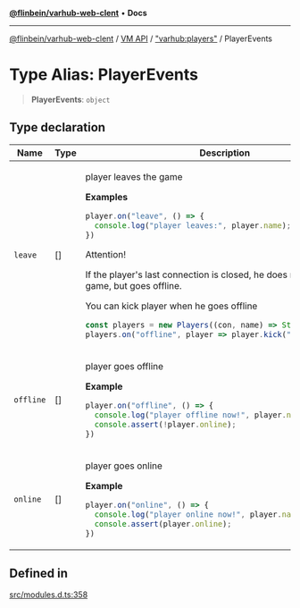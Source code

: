 [**@flinbein/varhub-web-clent**](../../../../README.md) • **Docs**

***

[@flinbein/varhub-web-clent](../../../../README.md) / [VM API](../../../README.md) / ["varhub:players"](../README.md) / PlayerEvents

# Type Alias: PlayerEvents

> **PlayerEvents**: `object`

## Type declaration

<table>
<thead>
<tr>
<th>Name</th>
<th>Type</th>
<th>Description</th>
<th>Defined in</th>
</tr>
</thead>
<tbody>
<tr>
<td>

`leave`

</td>
<td>

[]

</td>
<td>

player leaves the game

**Examples**

```typescript
player.on("leave", () => {
  console.log("player leaves:", player.name);
})
```

Attention!

If the player's last connection is closed, he does not leave the game, but goes offline.

You can kick player when he goes offline

```typescript
const players = new Players((con, name) => String(name));
players.on("offline", player => player.kick("disconnected"));
```

</td>
<td>

[src/modules.d.ts:379](https://github.com/flinbein/varhub-web-client/blob/44cee252b4129e1cf923ce27478727106d4f6662/src/modules.d.ts#L379)

</td>
</tr>
<tr>
<td>

`offline`

</td>
<td>

[]

</td>
<td>

player goes offline

**Example**

```typescript
player.on("offline", () => {
  console.log("player offline now!", player.name);
  console.assert(!player.online);
})
```

</td>
<td>

[src/modules.d.ts:401](https://github.com/flinbein/varhub-web-client/blob/44cee252b4129e1cf923ce27478727106d4f6662/src/modules.d.ts#L401)

</td>
</tr>
<tr>
<td>

`online`

</td>
<td>

[]

</td>
<td>

player goes online

**Example**

```typescript
player.on("online", () => {
  console.log("player online now!", player.name);
  console.assert(player.online);
})
```

</td>
<td>

[src/modules.d.ts:390](https://github.com/flinbein/varhub-web-client/blob/44cee252b4129e1cf923ce27478727106d4f6662/src/modules.d.ts#L390)

</td>
</tr>
</tbody>
</table>

## Defined in

[src/modules.d.ts:358](https://github.com/flinbein/varhub-web-client/blob/44cee252b4129e1cf923ce27478727106d4f6662/src/modules.d.ts#L358)
